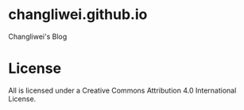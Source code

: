 # changliwei.github.io
Changliwei's Blog 
# License
All is licensed under a Creative Commons Attribution 4.0 International License.
